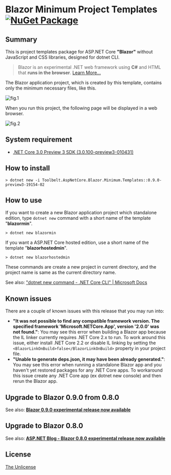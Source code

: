# Blazor Minimum Project Templates [![NuGet Package](https://img.shields.io/badge/nuget-v0.9.0-orange.svg)](https://www.nuget.org/packages/Toolbelt.AspNetCore.Blazor.Minimum.Templates/0.9.0-preview3-19154-02/)

## Summary

This is project templates package for ASP.NET Core **"Blazor"** without JavaScript and CSS libraries, designed for dotnet CLI.

> Blazor is an experimental .NET web framework using **C#** and HTML that **runs in the browser**. [Learn More...](https://blazor.net/)

The Blazor application project, which is created by this template, contains only the minimum necessary files, like this.

![fig.1](https://github.com/jsakamoto/BlazorMinimumTemplates/raw/master/.assets/fig-001.png)

When you run this project, the following page will be displayed in a web browser.

![fig.2](https://raw.githubusercontent.com/jsakamoto/BlazorMinimumTemplates/master/.assets/fig-002.png)

## System requirement

- [.NET Core 3.0 Preview 3 SDK (3.0.100-preview3-010431)](https://dotnet.microsoft.com/download/dotnet-core/3.0)

## How to install

```shell
> dotnet new -i Toolbelt.AspNetCore.Blazor.Minimum.Templates::0.9.0-preview3-19154-02
```

## How to use

If you want to create a new Blazor application project which standalone edition, type `dotnet new` command with a short name of the template "**blazormin**".

```shell
> dotnet new blazormin
```

If you want a ASP.NET Core hosted edition, use a short name of the template "**blazorhostedmin**".

```shell
> dotnet new blazorhostedmin
```

These commands are create a new project in current directory, and the project name is same as the current directory name.

See also: ["dotnet new command - .NET Core CLI" | Microsoft Docs](https://docs.microsoft.com/en-us/dotnet/core/tools/dotnet-new)

## Known issues

There are a couple of known issues with this release that you may run into:

- **"It was not possible to find any compatible framework version. The specified framework 'Microsoft.NETCore.App', version '2.0.0' was not found."**: You may see this error when building a Blazor app because the IL linker currently requires .NET Core 2.x to run. To work around this issue, either install .NET Core 2.2 or disable IL linking by setting the `<BlazorLinkOnBuild>false</BlazorLinkOnBuild>` property in your project file.
- **"Unable to generate deps.json, it may have been already generated."**: You may see this error when running a standalone Blazor app and you haven't yet restored packages for any .NET Core apps. To workaround this issue create any .NET Core app (ex dotnet new console) and then rerun the Blazor app.

## Upgrade to Blazor 0.9.0 from 0.8.0

See also: **[Blazor 0.9.0 experimental release now available](https://devblogs.microsoft.com/aspnet/blazor-0-9-0-experimental-release-now-available/)**

## Upgrade to Blazor 0.8.0

See also: **[ASP.NET Blog - Blazor 0.8.0 experimental release now available](https://blogs.msdn.microsoft.com/webdev/2019/02/05/blazor-0-8-0-experimental-release-now-available/)**

## License

[The Unlicense](https://github.com/jsakamoto/BlazorMinimumTemplates/blob/master/LICENSE)
